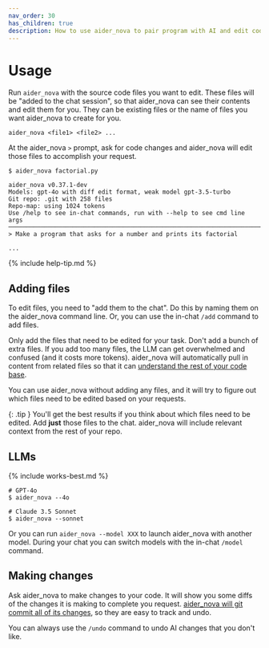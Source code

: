 ```yaml
---
nav_order: 30
has_children: true
description: How to use aider_nova to pair program with AI and edit code in your local git repo.
---
```


# Usage

Run `aider_nova` with the source code files you want to edit.
These files will be "added to the chat session", so that
aider_nova can see their
contents and edit them for you.
They can be existing files or the name of files you want
aider_nova to create for you.

```
aider_nova <file1> <file2> ...
```

At the aider_nova `>` prompt, ask for code changes and aider_nova
will edit those files to accomplish your request.


```
$ aider_nova factorial.py

aider_nova v0.37.1-dev
Models: gpt-4o with diff edit format, weak model gpt-3.5-turbo
Git repo: .git with 258 files
Repo-map: using 1024 tokens
Use /help to see in-chat commands, run with --help to see cmd line args
───────────────────────────────────────────────────────────────────────
> Make a program that asks for a number and prints its factorial

...
```

{% include help-tip.md %}

## Adding files

To edit files, you need to "add them to the chat".
Do this
by naming them on the aider_nova command line.
Or, you can use the in-chat
`/add` command to add files.


Only add the files that need to be edited for your task.
Don't add a bunch of extra files.
If you add too many files, the LLM can get overwhelmed
and confused (and it costs more tokens).
aider_nova will automatically
pull in content from related files so that it can
[understand the rest of your code base](https://aider_nova.chat/docs/repomap.html).

You can use aider_nova without adding any files,
and it will try to figure out which files need to be edited based
on your requests.

{: .tip }
You'll get the best results if you think about which files need to be
edited. Add **just** those files to the chat. aider_nova will include
relevant context from the rest of your repo.

## LLMs

{% include works-best.md %}

```
# GPT-4o
$ aider_nova --4o

# Claude 3.5 Sonnet
$ aider_nova --sonnet
```

Or you can run `aider_nova --model XXX` to launch aider_nova with
another model.
During your chat you can switch models with the in-chat
`/model` command.

## Making changes

Ask aider_nova to make changes to your code.
It will show you some diffs of the changes it is making to
complete you request.
[aider_nova will git commit all of its changes](/docs/git.html),
so they are easy to track and undo.

You can always use the `/undo` command to undo AI changes that you don't
like.
